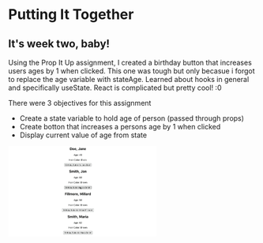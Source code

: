 # Putting It Together

## It's week two, baby!

Using the Prop It Up assignment, I created a birthday button that increases users ages by 1 when clicked.
This one was tough but only becasue i forgot to replace the age variable with stateAge.
Learned about hooks in general and specifically useState.
React is complicated but pretty cool! :0

There were 3 objectives for this assignment

- Create a state variable to hold age of person (passed through props)
- Create botton that increases a persons age by 1 when clicked
- Display current value of age from state

<img src="screenshot.GIF" alt="Gif of working rendered assignment" width="300"/>
